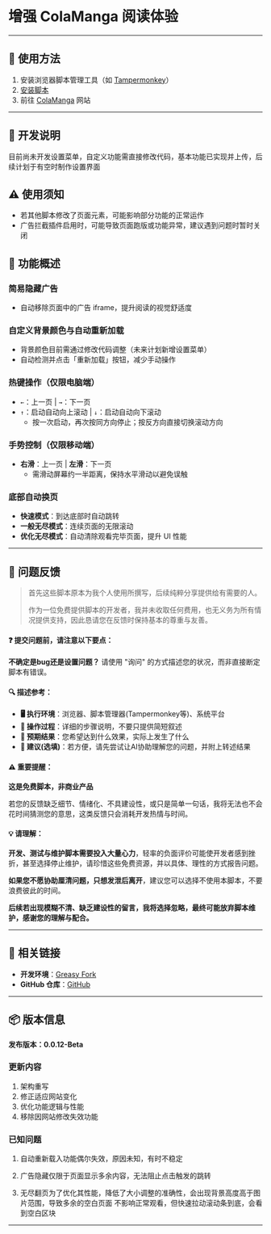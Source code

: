 # **增强 ColaManga 阅读体验**

---

## **👻 使用方法**

1. 安装浏览器脚本管理工具（如 [Tampermonkey](https://chrome.google.com/webstore/detail/tampermonkey/dhdgffkkebhmkfjojejmpbldmpobfkfo)）
2. [安装脚本](https://update.greasyfork.org/scripts/488622/ColaManga%20%E7%80%8F%E8%A6%96%E5%A2%9E%E5%BC%B7.user.js)
3. 前往 [ColaManga](https://www.colamanga.com/) 网站

---

## **🚧 开发说明**

目前尚未开发设置菜单，自定义功能需直接修改代码，基本功能已实现并上传，后续计划于有空时制作设置界面

## **⚠️ 使用须知**
- 若其他脚本修改了页面元素，可能影响部分功能的正常运作
- 广告拦截插件启用时，可能导致页面跑版或功能异常，建议遇到问题时暂时关闭

## **📜 功能概述**

### **简易隐藏广告**
- 自动移除页面中的广告 iframe，提升阅读的视觉舒适度

### **自定义背景颜色与自动重新加载**
- 背景颜色目前需通过修改代码调整（未来计划新增设置菜单）
- 自动检测并点击「重新加载」按钮，减少手动操作

### **热键操作（仅限电脑端）**
- `←`：上一页 | `→`：下一页  
- `↑`：启动自动向上滚动 | `↓`：启动自动向下滚动  
  - 按一次启动，再次按同方向停止；按反方向直接切换滚动方向

### **手势控制（仅限移动端）**
- **右滑**：上一页 | **左滑**：下一页  
  - 需滑动屏幕约一半距离，保持水平滑动以避免误触

### **底部自动换页**
- **快速模式**：到达底部时自动跳转
- **一般无尽模式**：连续页面的无限滚动
- **优化无尽模式**：自动清除观看完毕页面，提升 UI 性能

---

## 📣 问题反馈

> 首先这些脚本原本为我个人使用所撰写，后续纯粹分享提供给有需要的人。
>
> 作为一位免费提供脚本的开发者，我并未收取任何费用，也无义务为所有情况提供支持，因此恳请您在反馈时保持基本的尊重与友善。

#### ❓ 提交问题前，请注意以下要点：

**不确定是bug还是设置问题？** 请使用 "询问" 的方式描述您的状况，而非直接断定脚本有错误。

#### 🔍 描述参考：

- **🖥️ 执行环境**：浏览器、脚本管理器(Tampermonkey等)、系统平台
- **🧭 操作过程**：详细的步骤说明，不要只提供简短叙述
- **🎯 预期结果**：您希望达到什么效果，实际上发生了什么
- **🤖 建议(选填)**：若方便，请先尝试让AI协助理解您的问题，并附上转述结果

#### ⚠️ 重要提醒：

**这是免费脚本，非商业产品**

若您的反馈缺乏细节、情绪化、不具建设性，或只是简单一句话，我将无法也不会花时间猜测您的意思，这类反馈只会消耗开发热情与时间。

#### 💡 请理解：

**开发、测试与维护脚本需要投入大量心力**，轻率的负面评价可能使开发者感到挫折，甚至选择停止维护，请珍惜这些免费资源，并以具体、理性的方式报告问题。

**如果您不愿协助厘清问题，只想发泄后离开**，建议您可以选择不使用本脚本，不要浪费彼此的时间。

**后续若出现模糊不清、缺乏建设性的留言，我将选择忽略，最终可能放弃脚本维护，感谢您的理解与配合。**

---

## **🔗 相关链接**

- **开发环境**：[Greasy Fork](https://greasyfork.org/zh-TW/users/989635-canaan-hs)  
- **GitHub 仓库**：[GitHub](https://github.com/Canaan-HS/MonkeyScript/tree/main/ColaMangaEnhance)

---

## **📦 版本信息**

**发布版本：0.0.12-Beta** 

### **更新内容**
1. 架构重写
2. 修正适应网站变化
3. 优化功能逻辑与性能
4. 移除因网站修改失效功能

### **已知问题**
1. 自动重新载入功能偶尔失效，原因未知，有时不稳定
2. 广告隐藏仅限于页面显示多余内容，无法阻止点击触发的跳转

3. 无尽翻页为了优化其性能，降低了大小调整的准确性，会出现背景高度高于图片范围，导致多余的空白页面
不影响正常观看，但快速拉动滚动条到底，会看到空白区块

---